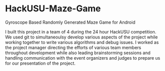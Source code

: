 # HackUSU-Maze-Game
Gyroscope Based Randomly Generated Maze Game for Android

I built this project in a team of 4 during the 24 hour HackUSU competition. We used git to simultaneoulsy develop various aspects of the project while working together to write various algorithms and debug issues. I worked as the project manager directing the efforts of various team members throughout development while also leading brainstorming sessions and handling communication with the event organizers and judges to prepare us for our presentation of the project.
